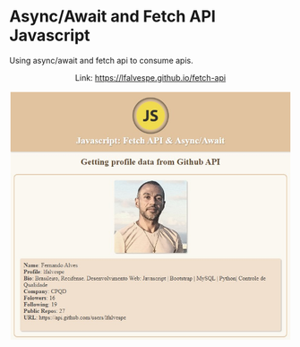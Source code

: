 # Async/Await and Fetch API Javascript

Using async/await and fetch api to consume apis.

<div align="center">

Link: https://lfalvespe.github.io/fetch-api
<br><br>
<img src="prints/fetch.jpg" width="500">
</div>
